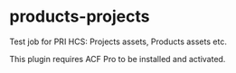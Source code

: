 # products-projects
Test job for PRI HCS: Projects assets, Products assets etc.

This plugin requires ACF Pro to be installed and activated.
